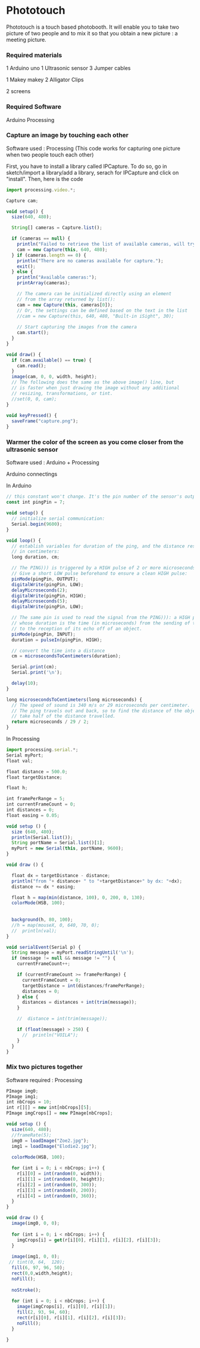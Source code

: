 # Phototouch
Phototouch is a touch based photobooth. It will enable you to take two picture of two people and to mix it so that you obtain a new picture : a meeting picture.


### Required materials
1 Arduino uno
1 Ultrasonic sensor 
3 Jumper cables

1 Makey makey
2 Alligator Clips

2 screens

### Required Software
Arduino
Processing


### Capture an image by touching each other
Software used : Processing
(This code works for capturing one picture when two people touch each other)

First, you have to install a library called IPCapture. To do so, go in sketch/import a library/add a library, serach for IPCapture and click on "install".
Then, here is the code
```javascript
import processing.video.*;

Capture cam;

void setup() {
  size(640, 480);

  String[] cameras = Capture.list();

  if (cameras == null) {
    println("Failed to retrieve the list of available cameras, will try the default...");
    cam = new Capture(this, 640, 480);
  } if (cameras.length == 0) {
    println("There are no cameras available for capture.");
    exit();
  } else {
    println("Available cameras:");
    printArray(cameras);

    // The camera can be initialized directly using an element
    // from the array returned by list():
    cam = new Capture(this, cameras[0]);
    // Or, the settings can be defined based on the text in the list
    //cam = new Capture(this, 640, 480, "Built-in iSight", 30);
    
    // Start capturing the images from the camera
    cam.start();
  }
}

void draw() {
  if (cam.available() == true) {
    cam.read();
  }
  image(cam, 0, 0, width, height);
  // The following does the same as the above image() line, but 
  // is faster when just drawing the image without any additional 
  // resizing, transformations, or tint.
  //set(0, 0, cam);                                                                  
}                          
                  
void keyPressed() {
  saveFrame("capture.png");
}          
```



### Warmer the color of the screen as you come closer from the ultrasonic sensor
Software used : Arduino + Processing

Arduino connectings 

In Arduino
```javascript
// this constant won't change. It's the pin number of the sensor's output:
const int pingPin = 7;

void setup() {
  // initialize serial communication:
  Serial.begin(9600);
}

void loop() {
  // establish variables for duration of the ping, and the distance result
  // in centimeters:
  long duration, cm;

  // The PING))) is triggered by a HIGH pulse of 2 or more microseconds.
  // Give a short LOW pulse beforehand to ensure a clean HIGH pulse:
  pinMode(pingPin, OUTPUT);
  digitalWrite(pingPin, LOW);
  delayMicroseconds(2);
  digitalWrite(pingPin, HIGH);
  delayMicroseconds(5);
  digitalWrite(pingPin, LOW);

  // The same pin is used to read the signal from the PING))): a HIGH pulse
  // whose duration is the time (in microseconds) from the sending of the ping
  // to the reception of its echo off of an object.
  pinMode(pingPin, INPUT);
  duration = pulseIn(pingPin, HIGH);

  // convert the time into a distance
  cm = microsecondsToCentimeters(duration);

  Serial.print(cm);
  Serial.print('\n');

  delay(10);
}

long microsecondsToCentimeters(long microseconds) {
  // The speed of sound is 340 m/s or 29 microseconds per centimeter.
  // The ping travels out and back, so to find the distance of the object we
  // take half of the distance travelled.
  return microseconds / 29 / 2;
}
```
In Processing
```javascript
import processing.serial.*;
Serial myPort;
float val;

float distance = 500.0;
float targetDistance;

float h;

int framePerRange = 5;
int currentFrameCount = 0;
int distances = 0;
float easing = 0.05;

void setup () {
  size (640, 480);
  println(Serial.list());
  String portName = Serial.list()[1];
  myPort = new Serial(this, portName, 9600);
}

void draw () {

  float dx = targetDistance - distance;
  println("from "+ distance+ " to "+targetDistance+" by dx: "+dx);
  distance += dx * easing;

  float h = map(min(distance, 100), 0, 200, 0, 130);
  colorMode(HSB, 100);
  
  
  background(h, 80, 100);
  //h = map(mouseX, 0, 640, 70, 0);
  //  println(val);
}  

void serialEvent(Serial p) {
  String message = myPort.readStringUntil('\n');
  if (message != null && message != "") {
    currentFrameCount++;

    if (currentFrameCount >= framePerRange) {
      currentFrameCount = 0;
      targetDistance = int(distances/framePerRange);
      distances = 0;
    } else {
      distances = distances + int(trim(message));
    }

    //  distance = int(trim(message));

    if (float(message) > 250) {
      //  println("VOILA");
    }
  }
}
```


### Mix two pictures together
Software required : Processing

```javascript
PImage img0;
PImage img1;
int nbCrops = 10;
int r[][] = new int[nbCrops][5];
PImage imgCrops[] = new PImage[nbCrops];

void setup () {
  size(640, 480);
  //frameRate(5);
  img0 = loadImage("Zoe2.jpg");
  img1 = loadImage("Elodie2.jpg");
  
  colorMode(HSB, 100);

  for (int i = 0; i < nbCrops; i++) {
    r[i][0] = int(random(0, width));
    r[i][1] = int(random(0, height));
    r[i][2] = int(random(0, 300));
    r[i][3] = int(random(0, 200));
    r[i][4] = int(random(0, 360));
  }
}

void draw () {
  image(img0, 0, 0);
  
  for (int i = 0; i < nbCrops; i++) {
    imgCrops[i] = get(r[i][0], r[i][1], r[i][2], r[i][3]);
  }
  
  image(img1, 0, 0);
 // tint(0, 64,  120);
  fill(6, 97, 96, 50);
  rect(0,0,width,height);
  noFill();
  
  noStroke();
  
  for (int i = 0; i < nbCrops; i++) {
    image(imgCrops[i], r[i][0], r[i][1]);
    fill(2, 93, 94, 60);
    rect(r[i][0], r[i][1], r[i][2], r[i][3]);
    noFill();
  }

}
```

